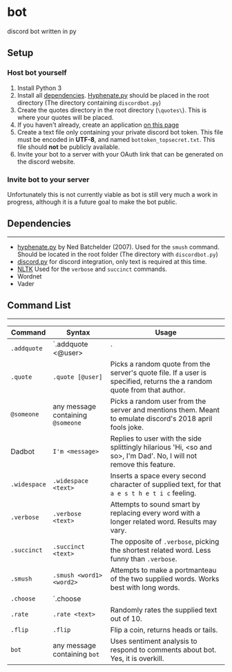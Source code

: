 # bot
discord bot written in py

## Setup
### Host bot yourself
1. Install Python 3
2. Install all [dependencies](https://github.com/leaharboreal/bot#dependencies).
[Hyphenate.py](https://nedbatchelder.com/code/modules/hyphenate.html "Ned Batchelder's Webpage") should be placed in the root directory (The directory containing `discordbot.py`)
3. Create the quotes directory in the root directory (`\quotes\`). This is where your quotes will be placed.
5. If you haven't already, create an application [on this page](https://discordapp.com/developers/applications/me "Discord Developer")
4. Create a text file only containing your private discord bot token. This file must be encoded in **UTF-8**, and named `bottoken_topsecret.txt`. This file should **not** be publicly available.
6. Invite your bot to a server with your OAuth link that can be generated on the discord website.

### Invite bot to your server
Unfortunately this is not currently viable as bot is still very much a work in progress, although it is a future goal to make the bot public. 

## Dependencies
---
* [hyphenate.py](https://nedbatchelder.com/code/modules/hyphenate.html "Ned Batchelder's Webpage") by Ned Batchelder (2007). Used for the `smush` command. Should be located in the root folder (The directory with `discordbot.py`)
* [discord.py](https://github.com/Rapptz/discord.py "python3 -m pip install -U discord.py") for discord integration, only text is required at this time. 
* [NLTK](https://github.com/nltk/nltk "pip install -U nltk") Used for the `verbose` and `succinct` commands. 
 * Wordnet
 * Vader

## Command List
---
Command | Syntax | Usage
---|---|---
`.addquote`|`.addquote <@user>|<quote>`|Adds a 'quote' to the server's quote.txt in `\quotes\`
`.quote`|`.quote [@user]`|Picks a random quote from the server's quote file. If a user is specified, returns the a random quote from that author.
`@someone`|any message containing `@someone`|Picks a random user from the server and mentions them. Meant to emulate discord's 2018 april fools joke. 
Dadbot|`I'm <message>`|Replies to user with the side splittingly hilarious 'Hi, \<so and so>, I'm Dad'. No, I will not remove this feature. 
`.widespace`|`.widespace <text>`|Inserts a space every second character of supplied text, for that `a e s t h e t i c` feeling.
`.verbose`|`.verbose <text>`|Attempts to sound smart by replacing every word with a longer related word. Results may vary.
`.succinct`|`.succinct <text>`|The opposite of `.verbose`, picking the shortest related word. Less funny than `.verbose`.
`.smush`|`.smush <word1> <word2>`|Attempts to make a portmanteau of the two supplied words. Works best with long words.
`.choose`|`.choose <item1>|<item2>|<item3>|...`|Randomly picks one item out of a supplied array. 
`.rate`|`.rate <text>`|Randomly rates the supplied text out of 10.
`.flip`|`.flip`|Flip a coin, returns heads or tails.
`bot`|any message containing `bot`|Uses sentiment analysis to respond to comments about bot. Yes, it is overkill. 
